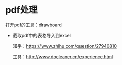 # pdf处理

打开pdf的工具：drawboard

- 截取pdf中的表格导入到excel

  知乎：https://www.zhihu.com/question/27940810 

  工具：http://www.docleaner.cn/experience.html


